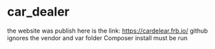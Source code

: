 # car_dealer
the website was publish here is the link:
https://cardelear.frb.io/
github ignores the vendor and var folder Composer install must be run
